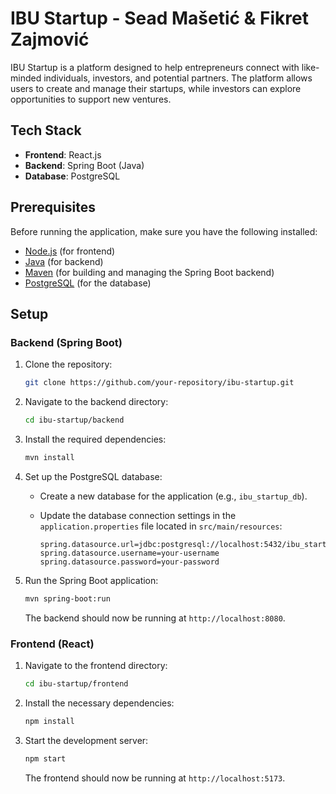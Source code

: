 # IBU Startup - Sead Mašetić & Fikret Zajmović

IBU Startup is a platform designed to help entrepreneurs connect with like-minded individuals, investors, and potential partners. The platform allows users to create and manage their startups, while investors can explore opportunities to support new ventures.

## Tech Stack

- **Frontend**: React.js
- **Backend**: Spring Boot (Java)
- **Database**: PostgreSQL

## Prerequisites

Before running the application, make sure you have the following installed:

- [Node.js](https://nodejs.org/en/download/) (for frontend)
- [Java](https://www.java.com/en/download/) (for backend)
- [Maven](https://maven.apache.org/download.cgi) (for building and managing the Spring Boot backend)
- [PostgreSQL](https://www.postgresql.org/download/) (for the database)

## Setup

### Backend (Spring Boot)

1. Clone the repository:

   ```bash
   git clone https://github.com/your-repository/ibu-startup.git
   ```

2. Navigate to the backend directory:

   ```bash
   cd ibu-startup/backend
   ```

3. Install the required dependencies:

   ```bash
   mvn install
   ```

4. Set up the PostgreSQL database:

   - Create a new database for the application (e.g., `ibu_startup_db`).
   - Update the database connection settings in the `application.properties` file located in `src/main/resources`:

     ```properties
     spring.datasource.url=jdbc:postgresql://localhost:5432/ibu_startup_db
     spring.datasource.username=your-username
     spring.datasource.password=your-password
     ```

5. Run the Spring Boot application:

   ```bash
   mvn spring-boot:run
   ```

   The backend should now be running at `http://localhost:8080`.

### Frontend (React)

1. Navigate to the frontend directory:

   ```bash
   cd ibu-startup/frontend
   ```

2. Install the necessary dependencies:

   ```bash
   npm install
   ```

3. Start the development server:

   ```bash
   npm start
   ```

   The frontend should now be running at `http://localhost:5173`.
